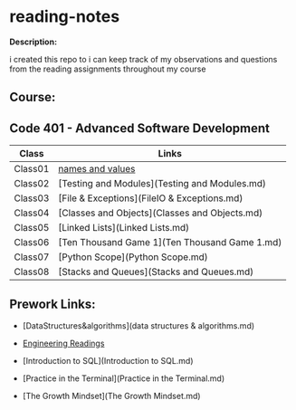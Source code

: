 # reading-notes
**Description:**

i created  this repo to i can keep track of my observations and questions from the reading assignments throughout my course
## Course:

##  Code 401 - Advanced Software Development

|   **Class**   |   **Links**            |
| ------------- | ---------------------- |
| Class01 | [names and values](Class01.md)  |
| Class02 | [Testing and Modules](Testing and Modules.md)  |
| Class03 | [File & Exceptions](FileIO & Exceptions.md)  |
| Class04 | [Classes and Objects](Classes and Objects.md)  |
| Class05 | [Linked Lists](Linked Lists.md)  |
| Class06 | [Ten Thousand Game 1](Ten Thousand Game 1.md)  |
| Class07 | [Python Scope](Python Scope.md)  |
| Class08 | [Stacks and Queues](Stacks and Queues.md)  |

## Prework Links:

* [DataStructures&algorithms](data structures & algorithms.md)

* [Engineering Readings](problemsSolving.md)

* [Introduction to SQL](Introduction to SQL.md)

* [Practice in the Terminal](Practice in the Terminal.md)

* [The Growth Mindset](The Growth Mindset.md)






